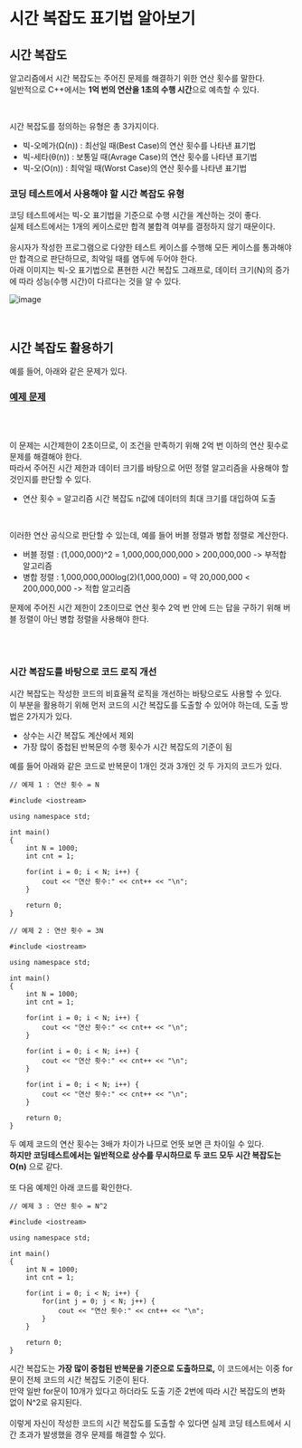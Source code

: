 # 시간 복잡도 표기법 알아보기

## 시간 복잡도
알고리즘에서 시간 복잡도는 주어진 문제를 해결하기 위한 연산 횟수를 말한다.
<br>
일반적으로 C++에서는 <b>1억 번의 연산을 1초의 수행 시간</b>으로 예측할 수 있다.

<br>

시간 복잡도를 정의하는 유형은 총 3가지이다.
- 빅-오메가(Ω(n)) : 최선일 때(Best Case)의 연산 횟수를 나타낸 표기법
- 빅-세타(θ(n)) : 보통일 때(Avrage Case)의 연산 횟수를 나타낸 표기법
- 빅-오(O(n)) : 최악일 때(Worst Case)의 연산 횟수를 나타낸 표기법

### 코딩 테스트에서 사용해야 할 시간 복잡도 유형
코딩 테스트에서는 빅-오 표기법을 기준으로 수행 시간을 계산하는 것이 좋다.
<br>
실제 테스트에서는 1개의 케이스로만 합격 불합격 여부를 결정하지 않기 때문이다.
<br>
<br>
응시자가 작성한 프로그램으로 다양한 테스트 케이스를 수행해 모든 케이스를 통과해야만 합격으로 판단하므로, 최악일 때를 염두에 두어야 한다.
<br>
아래 이미지는 빅-오 표기법으로 푠현한 시간 복잡도 그래프로, 데이터 크기(N)의 증가에 따라 성능(수행 시간)이 다르다는 것을 알 수 있다.
<br>

![image](https://user-images.githubusercontent.com/87363461/229274521-451ef712-7f74-439b-a998-ff4dcd62b582.png)

<br>

## 시간 복잡도 활용하기

예를 들어, 아래와 같은 문제가 있다.

### [예제 문제](https://www.acmicpc.net/problem/2750)

<br>
<br>

이 문제는 시간제한이 2초이므로, 이 조건을 만족하기 위해 2억 번 이하의 연산 횟수로 문제를 해결해야 한다.
<br>
따라서 주어진 시간 제한과 데이터 크기를 바탕으로 어떤 정렬 알고리즘을 사용해야 할 것인지를 판단할 수 있다.
- 연산 횟수 = 알고리즘 시간 복잡도 n값에 데이터의 최대 크기를 대입하여 도출

<br>

이러한 연산 공식으로 판단할 수 있는데, 예를 들어 버블 정렬과 병합 정렬로 계산한다.
- 버블 정렬 : (1,000,000)^2 = 1,000,000,000,000 > 200,000,000 -> 부적합 알고리즘
- 병합 정렬 : 1,000,000,000log(2)(1,000,000) = 약 20,000,000 < 200,000,000 -> 적합 알고리즘

문제에 주어진 시간 제한이 2초이므로 연산 횟수 2억 번 안에 드는 답을 구하기 위해 버블 정렬이 아닌 병합 정렬을 사용해야 한다.

<br>
<br>

### 시간 복잡도를 바탕으로 코드 로직 개선
시간 복잡도는 작성한 코드의 비효율적 로직을 개선하는 바탕으로도 사용할 수 있다.
<br>
이 부분을 활용하기 위해 먼저 코드의 시간 복잡도를 도출할 수 있어야 하는데, 도출 방법은 2가지가 있다.
- 상수는 시간 복잡도 계산에서 제외
- 가장 많이 중첩된 반복문의 수행 횟수가 시간 복잡도의 기준이 됨

예를 들어 아래와 같은 코드로 반복문이 1개인 것과 3개인 것 두 가지의 코드가 있다.
```
// 예제 1 : 연산 횟수 = N

#include <iostream>

using namespace std;

int main()
{
    int N = 1000;
    int cnt = 1;
    
    for(int i = 0; i < N; i++) {
        cout << "연산 횟수:" << cnt++ << "\n";
    }

    return 0;
}

```

```
// 예제 2 : 연산 횟수 = 3N

#include <iostream>

using namespace std;

int main()
{
    int N = 1000;
    int cnt = 1;
    
    for(int i = 0; i < N; i++) {
        cout << "연산 횟수:" << cnt++ << "\n";
    }
    
    for(int i = 0; i < N; i++) {
        cout << "연산 횟수:" << cnt++ << "\n";
    }
    
    for(int i = 0; i < N; i++) {
        cout << "연산 횟수:" << cnt++ << "\n";
    }

    return 0;
}

```

두 예제 코드의 연산 횟수는 3배가 차이가 나므로 언뜻 보면 큰 차이일 수 있다.
<br>
<b>하지만 코딩테스트에서는 일반적으로 상수를 무시하므로 두 코드 모두 시간 복잡도는 O(n)</b> 으로 같다.
<br>
<br>
또 다음 예제인 아래 코드를 확인한다.
```
// 예제 3 : 연산 횟수 = N^2

#include <iostream>

using namespace std;

int main()
{
    int N = 1000;
    int cnt = 1;
    
    for(int i = 0; i < N; i++) {
        for(int j = 0; j < N; j++) {
            cout << "연산 횟수:" << cnt++ << "\n";
        }
    }

    return 0;
}

```

시간 복잡도는 <b>가장 많이 중첩된 반복문을 기준으로 도출하므로,</b> 이 코드에서는 이중 for문이 전체 코드의 시간 복잡도 기준이 된다.
<br>
만약 일반 for문이 10개가 있다고 하더라도 도출 기준 2번에 따라 시간 복잡도의 변화 없이 N^2로 유지된다.
<br>
<br>
이렇게 자신이 작성한 코드의 시간 복잡도를 도출할 수 있다면 실제 코딩 테스트에서 시간 초과가 발생했을 경우 문제를 해결할 수 있다.
